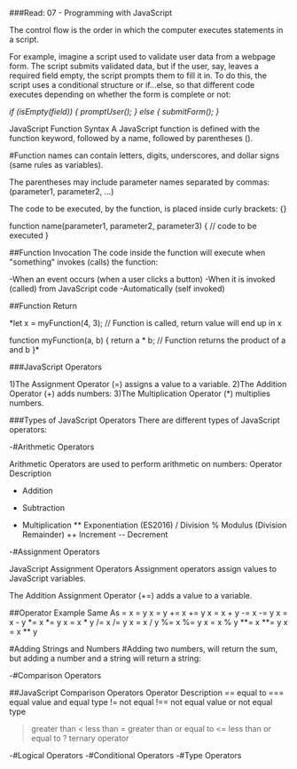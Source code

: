###Read: 07 - Programming with JavaScript

The control flow is the order in which the computer executes statements in a script.

For example, imagine a script used to validate user data from a webpage form. The script submits validated data, but if the user, say, leaves a required field empty, the script prompts them to fill it in. To do this, the script uses a conditional structure or if...else, so that different code executes depending on whether the form is complete or not:

*if (isEmpty(field)) {
  promptUser();
} else {
  submitForm();
}*

JavaScript Function Syntax
A JavaScript function is defined with the function keyword, followed by a name, followed by parentheses ().

#Function names can contain letters, digits, underscores, and dollar signs (same rules as variables).

The parentheses may include parameter names separated by commas:
(parameter1, parameter2, ...)

The code to be executed, by the function, is placed inside curly brackets: {}

function name(parameter1, parameter2, parameter3) {
  // code to be executed
}


##Function Invocation
The code inside the function will execute when "something" invokes (calls) the function:

-When an event occurs (when a user clicks a button)
-When it is invoked (called) from JavaScript code
-Automatically (self invoked)

##Function Return

*let x = myFunction(4, 3);   // Function is called, return value will end up in x

function myFunction(a, b) {
  return a * b;             // Function returns the product of a and b
}*


###JavaScript Operators


1)The Assignment Operator (=) assigns a value to a variable.
2)The Addition Operator (+) adds numbers:
3)The Multiplication Operator (*) multiplies numbers.

###Types of JavaScript Operators
There are different types of JavaScript operators:

-#Arithmetic Operators

Arithmetic Operators are used to perform arithmetic on numbers:
Operator	Description
+	Addition
-	Subtraction
*	Multiplication
**	Exponentiation (ES2016)
/	Division
%	Modulus (Division Remainder)
++	Increment
--	Decrement


-#Assignment Operators

JavaScript Assignment Operators
Assignment operators assign values to JavaScript variables.

The Addition Assignment Operator (+=) adds a value to a variable.

##Operator	Example	Same As
=	x = y	x = y
+=	x += y	x = x + y
-=	x -= y	x = x - y
*=	x *= y	x = x * y
/=	x /= y	x = x / y
%=	x %= y	x = x % y
**=	x **= y	x = x ** y

#Adding Strings and Numbers
#Adding two numbers, will return the sum, but adding a number and a string will return a string:



-#Comparison Operators

##JavaScript Comparison Operators
Operator	Description
==	equal to
===	equal value and equal type
!=	not equal
!==	not equal value or not equal type
>	greater than
<	less than
>=	greater than or equal to
<=	less than or equal to
?	ternary operator

-#Logical Operators
-#Conditional Operators
-#Type Operators

